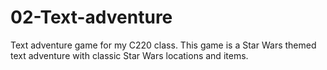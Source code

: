 # 02-Text-adventure
Text adventure game for my C220 class.
This game is a Star Wars themed text adventure with classic Star Wars locations and items.
